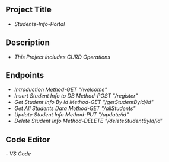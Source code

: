 ## Project Title
- *Students-Info-Portal*

## Description
- *This Project includes CURD Operations*

## Endpoints
- *Introduction Method-GET "/welcome"*
- *Insert Student Info to DB Method-POST "/register"*
- *Get Student Info By Id Method-GET "/getStudentById/id"*
- *Get All Students Data Method-GET "/allStudents"*
- *Update Student Info Method-PUT "/update/id"*
- *Delete Student Info Method-DELETE "/deleteStudentById/id"*

## Code Editor
- *VS Code*
